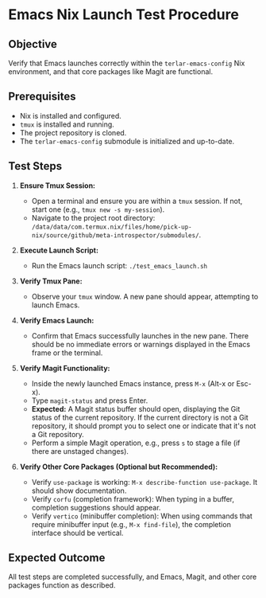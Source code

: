 # Emacs Nix Launch Test Procedure

## Objective
Verify that Emacs launches correctly within the `terlar-emacs-config` Nix environment, and that core packages like Magit are functional.

## Prerequisites
*   Nix is installed and configured.
*   `tmux` is installed and running.
*   The project repository is cloned.
*   The `terlar-emacs-config` submodule is initialized and up-to-date.

## Test Steps

1.  **Ensure Tmux Session:**
    *   Open a terminal and ensure you are within a `tmux` session. If not, start one (e.g., `tmux new -s my-session`).
    *   Navigate to the project root directory: `/data/data/com.termux.nix/files/home/pick-up-nix/source/github/meta-introspector/submodules/`.

2.  **Execute Launch Script:**
    *   Run the Emacs launch script: `./test_emacs_launch.sh`

3.  **Verify Tmux Pane:**
    *   Observe your `tmux` window. A new pane should appear, attempting to launch Emacs.

4.  **Verify Emacs Launch:**
    *   Confirm that Emacs successfully launches in the new pane. There should be no immediate errors or warnings displayed in the Emacs frame or the terminal.

5.  **Verify Magit Functionality:**
    *   Inside the newly launched Emacs instance, press `M-x` (Alt-x or Esc-x).
    *   Type `magit-status` and press Enter.
    *   **Expected:** A Magit status buffer should open, displaying the Git status of the current repository. If the current directory is not a Git repository, it should prompt you to select one or indicate that it's not a Git repository.
    *   Perform a simple Magit operation, e.g., press `s` to stage a file (if there are unstaged changes).

6.  **Verify Other Core Packages (Optional but Recommended):**
    *   Verify `use-package` is working: `M-x describe-function use-package`. It should show documentation.
    *   Verify `corfu` (completion framework): When typing in a buffer, completion suggestions should appear.
    *   Verify `vertico` (minibuffer completion): When using commands that require minibuffer input (e.g., `M-x find-file`), the completion interface should be vertical.

## Expected Outcome
All test steps are completed successfully, and Emacs, Magit, and other core packages function as described.
